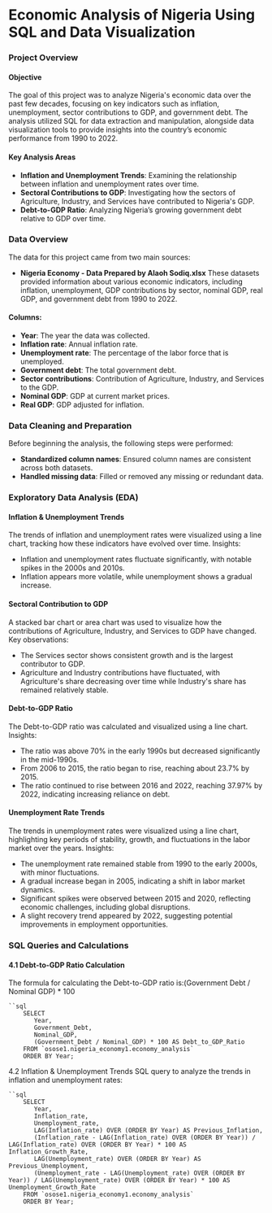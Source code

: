 # Economic Analysis of Nigeria Using SQL and Data Visualization  

### Project Overview

#### Objective
The goal of this project was to analyze Nigeria's economic data over the past few decades, focusing on key indicators such as inflation, unemployment, sector contributions to GDP, and government debt. The analysis utilized SQL for data extraction and manipulation, alongside data visualization tools to provide insights into the country’s economic performance from 1990 to 2022.

#### Key Analysis Areas
- **Inflation and Unemployment Trends**: Examining the relationship between inflation and unemployment rates over time.
- **Sectoral Contributions to GDP**: Investigating how the sectors of Agriculture, Industry, and Services have contributed to Nigeria's GDP.
- **Debt-to-GDP Ratio**: Analyzing Nigeria’s growing government debt relative to GDP over time.

### Data Overview

The data for this project came from two main sources:

- **Nigeria Economy - Data Prepared by Alaoh Sodiq.xlsx**
  These datasets provided information about various economic indicators, including inflation, unemployment, GDP contributions by sector, nominal GDP, real GDP, and government debt from 1990 to 2022.

#### Columns:
- **Year**: The year the data was collected.
- **Inflation rate**: Annual inflation rate.
- **Unemployment rate**: The percentage of the labor force that is unemployed.
- **Government debt**: The total government debt.
- **Sector contributions**: Contribution of Agriculture, Industry, and Services to the GDP.
- **Nominal GDP**: GDP at current market prices.
- **Real GDP**: GDP adjusted for inflation.

### Data Cleaning and Preparation
Before beginning the analysis, the following steps were performed:
- **Standardized column names**: Ensured column names are consistent across both datasets.
- **Handled missing data**: Filled or removed any missing or redundant data.

### Exploratory Data Analysis (EDA)

#### Inflation & Unemployment Trends
The trends of inflation and unemployment rates were visualized using a line chart, tracking how these indicators have evolved over time. Insights:
- Inflation and unemployment rates fluctuate significantly, with notable spikes in the 2000s and 2010s.
- Inflation appears more volatile, while unemployment shows a gradual increase.

#### Sectoral Contribution to GDP
A stacked bar chart or area chart was used to visualize how the contributions of Agriculture, Industry, and Services to GDP have changed. Key observations:
- The Services sector shows consistent growth and is the largest contributor to GDP.
- Agriculture and Industry contributions have fluctuated, with Agriculture's share decreasing over time while Industry's share has remained relatively stable.

#### Debt-to-GDP Ratio
The Debt-to-GDP ratio was calculated and visualized using a line chart. Insights:
- The ratio was above 70% in the early 1990s but decreased significantly in the mid-1990s.
- From 2006 to 2015, the ratio began to rise, reaching about 23.7% by 2015.
- The ratio continued to rise between 2016 and 2022, reaching 37.97% by 2022, indicating increasing reliance on debt.

#### Unemployment Rate Trends
The trends in unemployment rates were visualized using a line chart, highlighting key periods of stability, growth, and fluctuations in the labor market over the years. Insights:
- The unemployment rate remained stable from 1990 to the early 2000s, with minor fluctuations.
- A gradual increase began in 2005, indicating a shift in labor market dynamics.
- Significant spikes were observed between 2015 and 2020, reflecting economic challenges, including global disruptions.
- A slight recovery trend appeared by 2022, suggesting potential improvements in employment opportunities.

### SQL Queries and Calculations

#### 4.1 Debt-to-GDP Ratio Calculation
The formula for calculating the Debt-to-GDP ratio is:(Government Debt / Nominal GDP) * 100

    ``sql
        SELECT
           Year,
           Government_Debt,
           Nominal_GDP,
           (Government_Debt / Nominal_GDP) * 100 AS Debt_to_GDP_Ratio
        FROM `osose1.nigeria_economy1.economy_analysis`
        ORDER BY Year;

4.2 Inflation & Unemployment Trends
SQL query to analyze the trends in inflation and unemployment rates:

    ``sql
        SELECT
           Year,
           Inflation_rate,
           Unemployment_rate,
           LAG(Inflation_rate) OVER (ORDER BY Year) AS Previous_Inflation,
           (Inflation_rate - LAG(Inflation_rate) OVER (ORDER BY Year)) / LAG(Inflation_rate) OVER (ORDER BY Year) * 100 AS Inflation_Growth_Rate,
           LAG(Unemployment_rate) OVER (ORDER BY Year) AS Previous_Unemployment,
           (Unemployment_rate - LAG(Unemployment_rate) OVER (ORDER BY Year)) / LAG(Unemployment_rate) OVER (ORDER BY Year) * 100 AS Unemployment_Growth_Rate
        FROM `osose1.nigeria_economy1.economy_analysis`
        ORDER BY Year;


